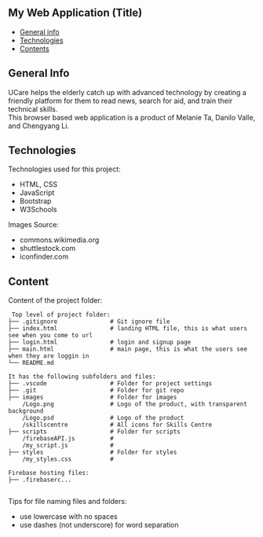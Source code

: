## My Web Application (Title)

-  [General info](#general-info)
-  [Technologies](#technologies)
-  [Contents](#content)

## General Info

UCare helps the elderly catch up with advanced technology by creating a friendly platform for them to read news, search for aid, and train their technical skills. \
This browser based web application is a product of Melanie Ta, Danilo Valle, and Chengyang Li.

## Technologies

Technologies used for this project:

-  HTML, CSS
-  JavaScript
-  Bootstrap
-  W3Schools

Images Source:

-  commons.wikimedia.org
-  shuttlestock.com
-  iconfinder.com

## Content

Content of the project folder:

```
 Top level of project folder:
├── .gitignore               # Git ignore file
├── index.html               # landing HTML file, this is what users see when you come to url
├── login.html               # login and signup page
├── main.html                # main page, this is what the users see when they are loggin in
└── README.md

It has the following subfolders and files:
├── .vscode                  # Folder for project settings
├── .git                     # Folder for git repo
├── images                   # Folder for images
    /Logo.png                # Logo of the product, with transparent background
    /Logo.psd                # Logo of the product
    /skillscentre            # All icons for Skills Centre
├── scripts                  # Folder for scripts
    /firebaseAPI.js          #
    /my_script.js            #
├── styles                   # Folder for styles
    /my_styles.css           #

Firebase hosting files:
├── .firebaserc...


```

Tips for file naming files and folders:

-  use lowercase with no spaces
-  use dashes (not underscore) for word separation
